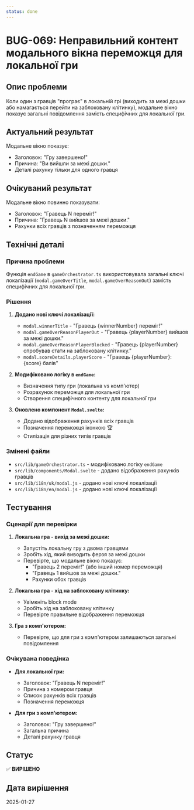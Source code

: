 ```yaml
---
status: done
---
```


# BUG-069: Неправильний контент модального вікна переможця для локальної гри

## Опис проблеми

Коли один з гравців "програє" в локальній грі (виходить за межі дошки або намагається перейти на заблоковану клітинку), модальне вікно показує загальні повідомлення замість специфічних для локальної гри.

## Актуальний результат

Модальне вікно показує:
- Заголовок: "Гру завершено!"
- Причина: "Ви вийшли за межі дошки."
- Деталі рахунку тільки для одного гравця

## Очікуваний результат

Модальне вікно повинно показувати:
- Заголовок: "Гравець N переміг!"
- Причина: "Гравець N вийшов за межі дошки."
- Рахунки всіх гравців з позначенням переможця

## Технічні деталі

### Причина проблеми

Функція `endGame` в `gameOrchestrator.ts` використовувала загальні ключі локалізації (`modal.gameOverTitle`, `modal.gameOverReasonOut`) замість специфічних для локальної гри.

### Рішення

1. **Додано нові ключі локалізації:**
   - `modal.winnerTitle` - "Гравець {winnerNumber} переміг!"
   - `modal.gameOverReasonPlayerOut` - "Гравець {playerNumber} вийшов за межі дошки."
   - `modal.gameOverReasonPlayerBlocked` - "Гравець {playerNumber} спробував стати на заблоковану клітинку."
   - `modal.scoreDetails.playerScore` - "Гравець {playerNumber}: {score} балів"

2. **Модифіковано логіку в `endGame`:**
   - Визначення типу гри (локальна vs комп'ютер)
   - Розрахунок переможця для локальної гри
   - Створення специфічного контенту для локальної гри

3. **Оновлено компонент `Modal.svelte`:**
   - Додано відображення рахунків всіх гравців
   - Позначення переможця іконкою 🏆
   - Стилізація для різних типів гравців

### Змінені файли

- `src/lib/gameOrchestrator.ts` - модифіковано логіку `endGame`
- `src/lib/components/Modal.svelte` - додано відображення рахунків гравців
- `src/lib/i18n/uk/modal.js` - додано нові ключі локалізації
- `src/lib/i18n/en/modal.js` - додано нові ключі локалізації

## Тестування

### Сценарії для перевірки

1. **Локальна гра - вихід за межі дошки:**
   - Запустіть локальну гру з двома гравцями
   - Зробіть хід, який виводить ферзя за межі дошки
   - Перевірте, що модальне вікно показує:
     - "Гравець 2 переміг!" (або інший номер переможця)
     - "Гравець 1 вийшов за межі дошки."
     - Рахунки обох гравців

2. **Локальна гра - хід на заблоковану клітинку:**
   - Увімкніть block mode
   - Зробіть хід на заблоковану клітинку
   - Перевірте правильне відображення переможця

3. **Гра з комп'ютером:**
   - Перевірте, що для гри з комп'ютером залишаються загальні повідомлення

### Очікувана поведінка

- **Для локальної гри:**
  - Заголовок: "Гравець N переміг!"
  - Причина з номером гравця
  - Список рахунків всіх гравців
  - Позначення переможця

- **Для гри з комп'ютером:**
  - Заголовок: "Гру завершено!"
  - Загальна причина
  - Деталі рахунку гравця

## Статус

✅ **ВИРІШЕНО**

## Дата вирішення

2025-01-27 